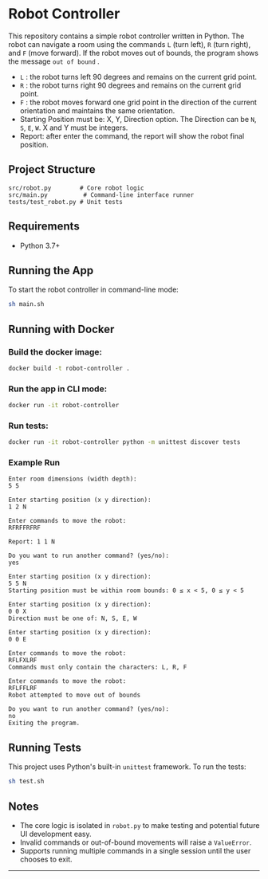 # Robot Controller

This repository contains a simple robot controller written in Python. The robot can navigate a room using the commands `L` (turn left), `R` (turn right), and `F` (move forward). If the robot moves out of bounds, the program shows the message `out of bound` .

- `L`  : the robot turns left 90 degrees and remains on the current grid point.
- `R` : the robot turns right 90 degrees and remains on the current grid point.
- `F` : the robot moves forward one grid point in the direction of the current orientation and maintains the same orientation.
- Starting Position must be: X, Y, Direction option. The Direction can be `N`, `S`, `E`, `W`. X and Y must be integers.
- Report: after enter the command, the report will show the robot final position.

## Project Structure

```
src/robot.py        # Core robot logic
src/main.py          # Command-line interface runner
tests/test_robot.py # Unit tests
```

## Requirements
- Python 3.7+

## Running the App

To start the robot controller in command-line mode:

```bash
sh main.sh
```

## Running with Docker

### Build the docker image:

```bash
docker build -t robot-controller .
```

### Run the app in CLI mode:
```bash
docker run -it robot-controller
```
### Run tests:
```bash
docker run -it robot-controller python -m unittest discover tests
```

### Example Run
```
Enter room dimensions (width depth):
5 5

Enter starting position (x y direction):
1 2 N

Enter commands to move the robot:
RFRFFRFRF

Report: 1 1 N

Do you want to run another command? (yes/no):
yes

Enter starting position (x y direction):
5 5 N
Starting position must be within room bounds: 0 ≤ x < 5, 0 ≤ y < 5

Enter starting position (x y direction):
0 0 X
Direction must be one of: N, S, E, W

Enter starting position (x y direction):
0 0 E

Enter commands to move the robot:
RFLFXLRF
Commands must only contain the characters: L, R, F

Enter commands to move the robot:
RFLFFLRF
Robot attempted to move out of bounds

Do you want to run another command? (yes/no):
no
Exiting the program.

```

## Running Tests

This project uses Python's built-in `unittest` framework. To run the tests:

```bash
sh test.sh
```

## Notes
- The core logic is isolated in `robot.py` to make testing and potential future UI development easy.
- Invalid commands or out-of-bound movements will raise a `ValueError`.
- Supports running multiple commands in a single session until the user chooses to exit.

---

